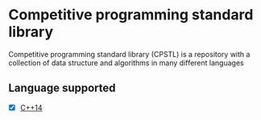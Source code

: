 # Competitive programming standard library
Competitive programming standard library (CPSTL) is a repository with a
 collection of data structure and algorithms in many different languages
 
 ## Language supported 
 
 - [X] [C++14](https://github.com/vincenzopalazzo/cpstl/tree/master/cpp)